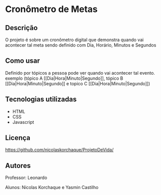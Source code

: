 # Cronômetro de Metas

## Descrição
O projeto é sobre um cronômetro digital que demonstra quando vai acontecer tal meta sendo definido com Dia, Horário, Minutos e Segundos


## Como usar
Definido por tópicos a pessoa pode ver quando vai acontecer tal evento. exemplo (tópico A [[Dia|Hora|Minuto|Segundo]], tópico B [[Dia|Hora|Minuto|Segundo]] e topico C [[Dia|Hora|Minuto|Segundo]]) 


## Tecnologias utilizadas
* HTML
* CSS
* Javascript 

## Licença
https://github.com/nicolaskorchaque/ProjetoDeVida/

## Autores
Professor: Leonardo 

Alunos: Nicolas Korchaque e Yasmin Castilho 
